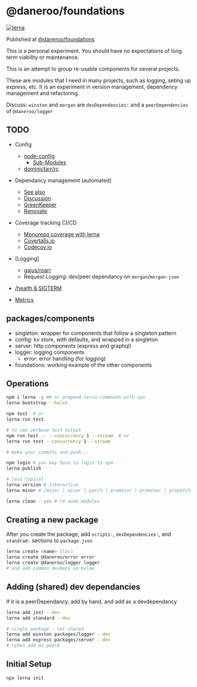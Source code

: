 # @daneroo/foundations

[![lerna](https://img.shields.io/badge/maintained%20with-lerna-cc00ff.svg)](https://lernajs.io/)

Published at [@daneroo/foundations](https://github.com/daneroo/foundations)

This is a personal experiment. You should have no expectations of long term viability or maintenance.

This is an attempt to group re-usable components for several projects.

These are modules that I need in many projects, such as logging, seting up express, etc.
It is an experiment in version management, dependency management and refactoring.

Discuss: `winston` and `morgan` are `devDependencies:` and a `peerDependencies` of `@daneroo/logger`

## TODO

- Config
  - [node-config](https://github.com/lorenwest/node-config)
    - [Sub-Modules](https://github.com/lorenwest/node-config/wiki/Sub-Module-Configuration)
  - [dominictarr/rc](https://github.com/dominictarr/rc)
- Dependancy management (automated)
  - [See also](https://github.com/semantic-release/semantic-release)
  - [Discussion](https://glebbahmutov.com/blog/renovate-app/)
  - [GreenKeeper](https://greenkeeper.io/)
  - [Renovate](https://renovatebot.com/)
- Coverage tracking CI/CD
  - [Monorepo coverage with lerna](https://codeburst.io/monorepos-by-example-part-2-4153712cfa31)
  - [Covertalls.io](https://coveralls.io/)
  - [Codecov.io](https://codecov.io/)
- [Logging]
  - [gajus/roarr](https://github.com/gajus/roarr)
  - Request Logging:  dev/peer dependancy on `morgan`/`morgan-json`

- [/health & SIGTERM](https://github.com/gajus/lightship)
- [Metrics](https://github.com/gajus/iapetus)

## packages/components

- singleton: wrapper for components that follow a singleton pattern
- config: kv store, with defaults, and wrapped in a singleton
- server: http components (express and graphql)
- logger: logging components
  - error: error handling (for logging)
- foundations: working example of the other components

## Operations

```bash
npm i lerna -g ## or prepend lerna commands with npx
lerna bootstrap --hoist

npm test  # or
lerna run test

# to see verbose test output
npm run test -- --concurrency 1 --stream  # or
lerna run test --concurrency 1 --stream

# make your commits and push...

npm login # you may have to login to npm
lerna publish

# less typical
lerna version # interactive
lerna minor # [major | minor | patch | premajor | preminor | prepatch | prerelease]

lerna clean --yes # rm node_modules
```

## Creating a new package

After you create the package, add `scripts:`, `devDependencies:`, and `standrad:`
sections to `package.json`

```bash
lerna create <name> [loc]
lerna create @daneroo/error error
lerna create @daneroo/logger logger
# and add common devDeps as below
```

## Adding (shared) dev dependancies

If it is a peerDependancy, add by hand, and add as a devdependancy

```bash
lerna add jest --dev
lerna add standard --dev

# single package - not shared
lerna add winston packages/logger --dev
lerna add express packages/server --dev
# tyhen add as peerD
```

## Initial Setup

```bash
npx lerna init
```